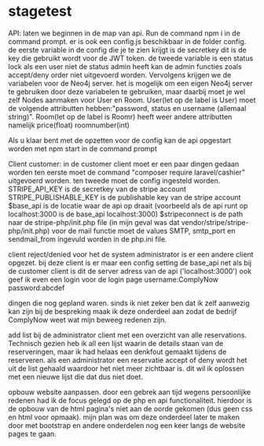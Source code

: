 # stagetest
API:
laten we beginnen in de map van api. Run de command npm i in de command prompt.
er is ook een config.js beschikbaar in de folder config.
de eerste variable in de config die je te zien krijgt is de secretkey dit is de key die gebruikt wordt voor de JWT token.
de tweede variable is een status lock als een user niet de status admin heeft kan de admin functies zoals accept/deny order niet uitgevoerd worden.
Vervolgens krijgen we de variabelen voor de Neo4j server.
het is mogelijk om een eigen Neo4j server te gebruiken door deze variabelen te gebruiken, maar daarbij moet je wel zelf Nodes aanmaken voor User en Room.
User(let op de label is User) moet de volgende attributten hebben:"password, status en username (allemaal string)".
Room(let op de label is Roomr) heeft weer andere attributten namelijk price(float) roomnumber(int)

Als u klaar bent met de opzetten voor de config kan de api opgestart worden met npm start in de command prompt

Client customer:
in de customer client moet er een paar dingen gedaan worden ten eerste moet de command "composer require laravel/cashier" uitgevoerd worden.
ten tweede moet de config ingesteld worden.
STRIPE_API_KEY is de secretkey van de stripe account
STRIPE_PUBLISHABLE_KEY is de publishable key van de stripe account
$base_api is de locatie waar de api op draait (voorbeeld als de api runt op localhost:3000 is de base_api localhost:3000)
$stripeconnect is de path naar de stripe-php/init.php file (in mijn geval was dat vendor/stripe/stripe-php/init.php)
voor de mail functie moet de values SMTP, smtp_port en sendmail_from ingevuld worden in de php.ini file.

client reject/denied
voor het de system administrator is er een andere client opgezet.
bij deze client is er maar een config setting de base_api net als bij de customer client is dit de server adress van de api ('localhost:3000')
ook geef ik even een login voor de login page
username:ComplyNow
password:abcdef

dingen die nog gepland waren.
sinds ik niet zeker ben dat ik zelf aanwezig kan zijn bij de bespreking maak ik deze onderdeel aan zodat de bedrijf ComplyNow weet wat mijn beweeg redenen zijn.

add list bij de administrator client met een overzicht van alle reservations. Technisch gezien heb ik all een lijst waarin de details staan van de reserveringen, maar ik had helaas een denkfout gemaakt tijdens de reserveren.
als een administrator een reservatie accept of deny wordt het uit de list gehaald waardoor het niet meer zichtbaar is. dit wil ik oplossen met een nieuwe lijst die dat dus niet doet.

opbouw website aanpassen. door een gebrek aan tijd wegens persoonlijke redenen had ik de focus gelegd op de php en api functionaliteit. hierdoor is de opbouw van de html pagina's niet aan de oorde gekomen (dus geen css en html voor opmaak).
mijn plan was om deze onderdeel later te maken door met bootstrap en andere onderdelen nog een keer langs de website pages te gaan.
